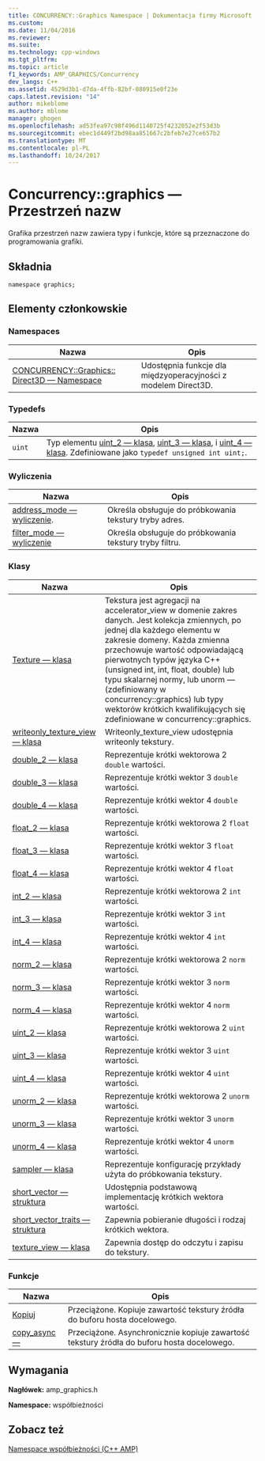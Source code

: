 ```yaml
---
title: CONCURRENCY::Graphics Namespace | Dokumentacja firmy Microsoft
ms.custom: 
ms.date: 11/04/2016
ms.reviewer: 
ms.suite: 
ms.technology: cpp-windows
ms.tgt_pltfrm: 
ms.topic: article
f1_keywords: AMP_GRAPHICS/Concurrency
dev_langs: C++
ms.assetid: 4529d3b1-d7da-4ffb-82bf-080915e0f23e
caps.latest.revision: "14"
author: mikeblome
ms.author: mblome
manager: ghogen
ms.openlocfilehash: ad53fea97c98f496d1140725f4232052e2f53d3b
ms.sourcegitcommit: ebec1d449f2bd98aa851667c2bfeb7e27ce657b2
ms.translationtype: MT
ms.contentlocale: pl-PL
ms.lasthandoff: 10/24/2017
---
```

# <a name="concurrencygraphics-namespace"></a>Concurrency::graphics — Przestrzeń nazw
Grafika przestrzeń nazw zawiera typy i funkcje, które są przeznaczone do programowania grafiki.  
  
## <a name="syntax"></a>Składnia  
  
```  
namespace graphics;  
```  
  
## <a name="members"></a>Elementy członkowskie  
  
### <a name="namespaces"></a>Namespaces  
  
|Nazwa|Opis|  
|----------|-----------------|  
|[CONCURRENCY::Graphics:: Direct3D — Namespace](concurrency-graphics-direct3d-namespace.md)|Udostępnia funkcje dla międzyoperacyjności z modelem Direct3D.|  
  
### <a name="typedefs"></a>Typedefs  
  
|Nazwa|Opis|  
|----------|-----------------|  
|`uint`|Typ elementu [uint_2 — klasa](uint-2-class.md), [uint_3 — klasa](uint-3-class.md), i [uint_4 — klasa](uint-4-class.md). Zdefiniowane jako `typedef unsigned int uint;`.|  
  
### <a name="enumerations"></a>Wyliczenia  
  
|Nazwa|Opis|  
|----------|-----------------|  
|[address_mode — wyliczenie](concurrency-graphics-namespace-enums.md#address_mode).|Określa obsługuje do próbkowania tekstury tryby adres.|  
|[filter_mode — wyliczenie](concurrency-graphics-namespace-enums.md#filter_mode)|Określa obsługuje do próbkowania tekstury tryby filtru.|  
  
### <a name="classes"></a>Klasy  
  
|Nazwa|Opis|  
|----------|-----------------|  
|[Texture — klasa](texture-class.md)|Tekstura jest agregacji na accelerator_view w domenie zakres danych. Jest kolekcja zmiennych, po jednej dla każdego elementu w zakresie domeny. Każda zmienna przechowuje wartość odpowiadającą pierwotnych typów języka C++ (unsigned int, int, float, double) lub typu skalarnej normy, lub unorm — (zdefiniowany w concurrency::graphics) lub typy wektorów krótkich kwalifikujących się zdefiniowane w concurrency::graphics.|  
|[writeonly_texture_view — klasa](writeonly-texture-view-class.md)|Writeonly_texture_view udostępnia writeonly tekstury.|  
|[double_2 — klasa](double-2-class.md)|Reprezentuje krótki wektorowa 2 `double` wartości.|  
|[double_3 — klasa](double-3-class.md)|Reprezentuje krótki wektor 3 `double` wartości.|  
|[double_4 — klasa](double-4-class.md)|Reprezentuje krótki wektor 4 `double` wartości.|  
|[float_2 — klasa](float-2-class.md)|Reprezentuje krótki wektorowa 2 `float` wartości.|  
|[float_3 — klasa](float-3-class.md)|Reprezentuje krótki wektor 3 `float` wartości.|  
|[float_4 — klasa](float-4-class.md)|Reprezentuje krótki wektor 4 `float` wartości.|  
|[int_2 — klasa](int-2-class.md)|Reprezentuje krótki wektorowa 2 `int` wartości.|  
|[int_3 — klasa](int-3-class.md)|Reprezentuje krótki wektor 3 `int` wartości.|  
|[int_4 — klasa](int-4-class.md)|Reprezentuje krótki wektor 4 `int` wartości.|  
|[norm_2 — klasa](norm-2-class.md)|Reprezentuje krótki wektorowa 2 `norm` wartości.|  
|[norm_3 — klasa](norm-3-class.md)|Reprezentuje krótki wektor 3 `norm` wartości.|  
|[norm_4 — klasa](norm-4-class.md)|Reprezentuje krótki wektor 4 `norm` wartości.|  
|[uint_2 — klasa](uint-2-class.md)|Reprezentuje krótki wektorowa 2 `uint` wartości.|  
|[uint_3 — klasa](uint-3-class.md)|Reprezentuje krótki wektor 3 `uint` wartości.|  
|[uint_4 — klasa](uint-4-class.md)|Reprezentuje krótki wektor 4 `uint` wartości.|  
|[unorm_2 — klasa](unorm-2-class.md)|Reprezentuje krótki wektorowa 2 `unorm` wartości.|  
|[unorm_3 — klasa](unorm-3-class.md)|Reprezentuje krótki wektor 3 `unorm` wartości.|  
|[unorm_4 — klasa](unorm-4-class.md)|Reprezentuje krótki wektor 4 `unorm` wartości.|  
|[sampler — klasa](sampler-class.md)|Reprezentuje konfigurację przykłady użyta do próbkowania tekstury.|  
|[short_vector — struktura](short-vector-structure.md)|Udostępnia podstawową implementację krótkich wektora wartości.|  
|[short_vector_traits — struktura](short-vector-traits-structure.md)|Zapewnia pobieranie długości i rodzaj krótkich wektora.|  
|[texture_view — klasa](texture-view-class.md)|Zapewnia dostęp do odczytu i zapisu do tekstury.|  
  
### <a name="functions"></a>Funkcje  
  
|Nazwa|Opis|  
|----------|-----------------|  
|[Kopiuj](concurrency-graphics-namespace-functions.md#copy)|Przeciążone. Kopiuje zawartość tekstury źródła do buforu hosta docelowego.|  
|[copy_async —](concurrency-graphics-namespace-functions.md#copy_async)|Przeciążone. Asynchronicznie kopiuje zawartość tekstury źródła do buforu hosta docelowego.|  
  
## <a name="requirements"></a>Wymagania  
 **Nagłówek:** amp_graphics.h  
  
 **Namespace:** współbieżności  
  
## <a name="see-also"></a>Zobacz też  
 [Namespace współbieżności (C++ AMP)](concurrency-namespace-cpp-amp.md)
